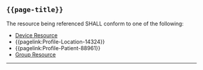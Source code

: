 ## <code>{{page-title}}</code>
	
The resource being referenced SHALL conform to one of the following:

* <a href="https://hl7.org/fhir/R4/Device.html">Device Resource</a>
* {{pagelink:Profile-Location-14324}}
* {{pagelink:Profile-Patient-88961}}
* [Group Resource](https://www.hl7.org/fhir/r4/group.html)

---
